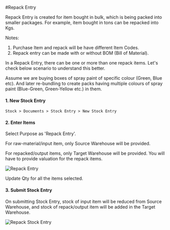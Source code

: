 #Repack Entry

Repack Entry is created for item bought in bulk, which is being packed into smaller packages. For example, item bought in tons can be repacked into Kgs. 

Notes:
1. Purchase Item and repack will be have different Item Codes.
2. Repack entry can be made with or without BOM (Bill of Material).

In a Repack Entry, there can be one or more than one repack items. Let's check below scenario to understand this better.

Assume we are buying boxes of spray paint of specific colour (Green, Blue etc). And later re-bundling to create packs having multiple colours of spray paint (Blue-Green, Green-Yellow etc.) in them.

#### 1. New Stock Entry

`Stock > Documents > Stock Entry > New Stock Entry`

#### 2. Enter Items

Select Purpose as 'Repack Entry'.

For raw-material/input item, only Source Warehouse will be provided.

For repacked/output items, only Target Warehouse will be provided. You will have to provide valuation for the repack items.

<img alt="Repack Entry" class="screenshot" src="{{docs_base_url}}/assets/img/articles/repack-1.png">

Update Qty for all the items selected.

#### 3. Submit Stock Entry

On submitting Stock Entry, stock of input item will be reduced from Source Warehouse, and stock of repack/output item will be added in the Target Warehouse.

<img alt="Repack Stock Entry" class="screenshot" src="{{docs_base_url}}/assets/img/articles/repack-2.png">

<!-- markdown --> 